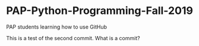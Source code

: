 # PAP-Python-Programming-Fall-2019

PAP students learning how to use GitHub

This is a test of the second commit. What is a commit?